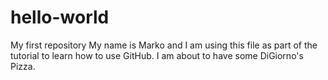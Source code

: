 # hello-world
My first repository
My name is Marko and I am using this file as part of the tutorial to learn how to use GitHub.
I am about to have some DiGiorno's Pizza.
